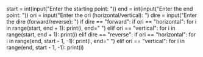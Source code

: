 start = int(input("Enter the starting point: "))
end = int(input("Enter the end point: "))
ori = input("Enter the ori (horizontal/vertical): ")
dire = input("Enter the dire (forward/reverse): ")
if dire == "forward":
    if ori == "horizontal":
        for i in range(start, end + 1):
            print(i, end=" ")
    elif ori == "vertical":
        for i in range(start, end + 1):
            print(i)
elif dire == "reverse":
    if ori == "horizontal":
        for i in range(end, start - 1, -1):
            print(i, end=" ")
    elif ori == "vertical":
        for i in range(end, start - 1, -1):
            print(i)
